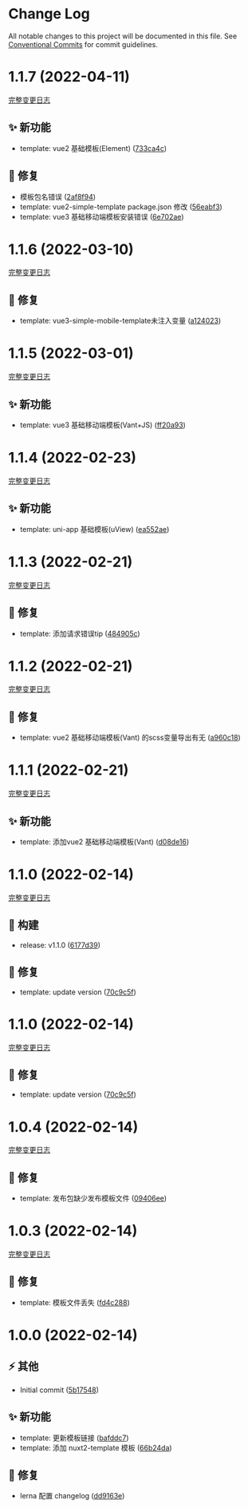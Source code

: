 # Change Log

All notable changes to this project will be documented in this file.
See [Conventional Commits](https://conventionalcommits.org) for commit guidelines.

<a name="1.1.7"></a>

# 1.1.7 (2022-04-11)
[完整变更日志](https://github.com/GATING/gating-cli-template/compare/v1.1.6...v1.1.7)

## ✨ 新功能

* template: vue2 基础模板(Element) ([733ca4c](https://github.com/GATING/gating-cli-template/commit/733ca4c))

## 🐞 修复

* 模板包名错误 ([2af8f94](https://github.com/GATING/gating-cli-template/commit/2af8f94))
* template: vue2-simple-template package.json 修改 ([56eabf3](https://github.com/GATING/gating-cli-template/commit/56eabf3))
* template: vue3 基础移动端模板安装错误 ([6e702ae](https://github.com/GATING/gating-cli-template/commit/6e702ae))



<a name="1.1.6"></a>

# 1.1.6 (2022-03-10)
[完整变更日志](https://github.com/GATING/gating-cli-template/compare/v1.1.5...v1.1.6)

## 🐞 修复

* template: vue3-simple-mobile-template未注入变量 ([a124023](https://github.com/GATING/gating-cli-template/commit/a124023))


<a name="1.1.5"></a>

# 1.1.5 (2022-03-01)
[完整变更日志](https://github.com/GATING/gating-cli-template/compare/v1.1.4...v1.1.5)

## ✨ 新功能

* template: vue3 基础移动端模板(Vant+JS) ([ff20a93](https://github.com/GATING/gating-cli-template/commit/ff20a93))



<a name="1.1.4"></a>

# 1.1.4 (2022-02-23)
[完整变更日志](https://github.com/GATING/gating-cli-template/compare/v1.1.3...v1.1.4)

## ✨ 新功能

* template: uni-app 基础模板(uView) ([ea552ae](https://github.com/GATING/gating-cli-template/commit/ea552ae))


<a name="1.1.3"></a>

# 1.1.3 (2022-02-21)
[完整变更日志](https://github.com/GATING/gating-cli-template/compare/v1.1.2...v1.1.3)

## 🐞 修复

* template: 添加请求错误tip ([484905c](https://github.com/GATING/gating-cli-template/commit/484905c))


<a name="1.1.2"></a>

# 1.1.2 (2022-02-21)
[完整变更日志](https://github.com/GATING/gating-cli-template/compare/v1.1.1...v1.1.2)

## 🐞 修复

* template: vue2 基础移动端模板(Vant) 的scss变量导出有无 ([a960c18](https://github.com/GATING/gating-cli-template/commit/a960c18))



<a name="1.1.1"></a>

# 1.1.1 (2022-02-21)
[完整变更日志](https://github.com/GATING/gating-cli-template/compare/v1.1.0...v1.1.1)

## ✨ 新功能

* template: 添加vue2 基础移动端模板(Vant) ([d08de16](https://github.com/GATING/gating-cli-template/commit/d08de16))


<a name="1.1.0"></a>

# 1.1.0 (2022-02-14)
[完整变更日志](https://github.com/GATING/gating-cli-template/compare/v1.0.4...v1.1.0)

## 🎫 构建

* release: v1.1.0 ([6177d39](https://github.com/GATING/gating-cli-template/commit/6177d39))

## 🐞 修复

* template: update version ([70c9c5f](https://github.com/GATING/gating-cli-template/commit/70c9c5f))


<a name="1.1.0"></a>

# 1.1.0 (2022-02-14)
[完整变更日志](https://github.com/GATING/gating-cli-template/compare/v1.0.4...v1.1.0)

## 🐞 修复

* template: update version ([70c9c5f](https://github.com/GATING/gating-cli-template/commit/70c9c5f))


<a name="1.0.4"></a>

# 1.0.4 (2022-02-14)
[完整变更日志](https://github.com/GATING/gating-cli-template/compare/v1.0.3...v1.0.4)

## 🐞 修复

* template: 发布包缺少发布模板文件 ([09406ee](https://github.com/GATING/gating-cli-template/commit/09406ee))


<a name="1.0.3"></a>

# 1.0.3 (2022-02-14)
[完整变更日志](https://github.com/GATING/gating-cli-template/compare/v1.0.0...v1.0.3)

## 🐞 修复

* template: 模板文件丢失 ([fd4c288](https://github.com/GATING/gating-cli-template/commit/fd4c288))


<a name="1.0.0"></a>

# 1.0.0 (2022-02-14)


## ⚡ 其他

* Initial commit ([5b17548](https://github.com/GATING/gating-cli-template/commit/5b17548))

## ✨ 新功能

* template: 更新模板链接 ([bafddc7](https://github.com/GATING/gating-cli-template/commit/bafddc7))
* template: 添加 nuxt2-template 模板 ([66b24da](https://github.com/GATING/gating-cli-template/commit/66b24da))

## 🐞 修复

* lerna 配置 changelog ([dd9163e](https://github.com/GATING/gating-cli-template/commit/dd9163e))
